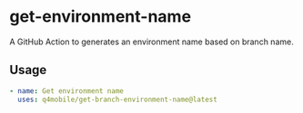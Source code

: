 # get-environment-name

A GitHub Action to generates an environment name based on branch name.

## Usage

```yaml
- name: Get environment name
  uses: q4mobile/get-branch-environment-name@latest
```
